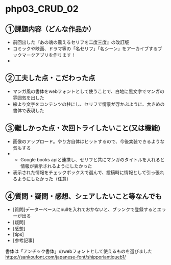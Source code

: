 # php03_CRUD_02
## ①課題内容（どんな作品か）
- 前回出した『あの魂の震えるセリフを二度三度』の改訂版
- コミックや映画、ドラマ等の「名セリフ」「名シーン」をアーカイブするブックマークアプリを作ります！
- 
## ②工夫した点・こだわった点
- マンガ風の書体をwebフォントとして使うことで、白地に黒文字でマンガの雰囲気を出した
- 絵より文字をコンテンツの柱にし、セリフで情景が浮かぶように、大きめの書体で表現した

## ③難しかった点・次回トライしたいこと(又は機能)
- 画像のアップロード。やり方自体はヒットするので、今後実装できるような気もする
- - Google books apiと連携し、セリフと共にマンガのタイトルを入れると情報が表示されるようにしたかった
- 表示された情報をチェックボックスで選んで、投稿時に情報として引っ張れるようにしたかった（任意）

## ④質問・疑問・感想、シェアしたいこと等なんでも
- [質問]データーベースにnullを入れておかないと、ブランクで登録するとエラーが出る
- [疑問]
- [感想]
- [tips]
- [参考記事]

書体は「アンチック書体」のwebフォントとして使えるものを選びました
https://sankoufont.com/japanese-font/shipporiantiqueb1/
